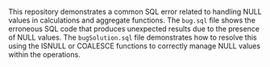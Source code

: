 This repository demonstrates a common SQL error related to handling NULL values in calculations and aggregate functions. The `bug.sql` file shows the erroneous SQL code that produces unexpected results due to the presence of NULL values. The `bugSolution.sql` file demonstrates how to resolve this using the ISNULL or COALESCE functions to correctly manage NULL values within the operations.